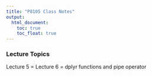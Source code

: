 ```yaml
---
title: "P8105 Class Notes"
output: 
  html_document:
    toc: true
    toc_float: true
---
```


### Lecture Topics
Lecture 5 = 
Lecture 6 = dplyr functions and pipe operator